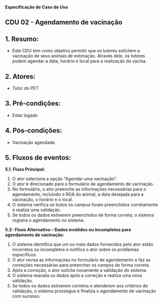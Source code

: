 **Especificação de Caso de Uso** 

##  CDU 02 - Agendamento de vacinação

## 1. Resumo:

- Este CDU tem como objetivo permitir que os tutores solicitem a vacinação de seus animais de estimação. Através dele, os tutores podem agendar a data, horário e local para a realização da vacina.

## 2. Atores:
- Tutor do PET

## 3. Pré-condições:

- Estar logado

## 4. Pós-condições:

- Vacinação agendada


## 5. Fluxos de eventos: 
**5.1. Fluxo Principal:** 

1. O ator seleciona a opção "Agendar uma vacinação".
2. O ator é direcionado para o formulário de agendamento de vacinação.
3. No formulário, o ator preenche as informações necessárias para o agendamento, incluindo o RGA do animal, a data desejada para a vacinação, o horário e o local.
4. O sistema verifica se todos os campos foram preenchidos corretamente e realiza uma validação.
5. Se todos os dados estiverem preenchidos de forma correta, o sistema registra o agendamento no sistema.



**5.2- Fluxo Alternativo – Dados inválidos ou incompletos para agendamento de vacinação:** 

1. O sistema identifica que um ou mais dados fornecidos pelo ator estão incorretos ou incompletos e notifica o ator sobre os problemas específicos. 
2. O ator revisa as informações no formulário de agendamento e faz as correções necessárias para preencher os campos de forma correta. 
3. Após a correção, o ator solicita novamente a validação do sistema.
4. O sistema reavalia os dados após a correção e realiza uma nova validação.
5. Se todos os dados estiverem corretos e atenderem aos critérios de validação, o sistema prossegue e finaliza o agendamento de vacinação com sucesso.


